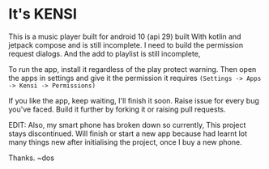# It's KENSI

This is a music player built for android 10 (api 29) built With kotlin and jetpack compose and is still incomplete. I need to build the permission request dialogs. And the add to playlist is still incomplete,

To run the app, install it regardless of the play protect warning. Then open the apps in settings and give it the permission it requires `(Settings -> Apps -> Kensi -> Permissions)`

If you  like the app, keep waiting, I'll finish it soon. Raise issue for every bug you've faced. Build it further by forking it or raising pull requests.


EDIT: Also, my smart phone has broken down so currently, This project stays discontinued. Will finish or start a new app because had learnt lot many things new after initialising the project, once I buy a new phone.

 Thanks. ~dos
